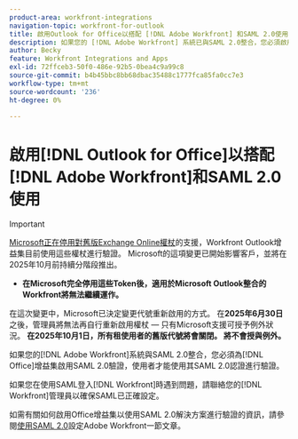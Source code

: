 ```yaml
---
product-area: workfront-integrations
navigation-topic: workfront-for-outlook
title: 啟用Outlook for Office以搭配 [!DNL Adobe Workfront] 和SAML 2.0使用
description: 如果您的 [!DNL Adobe Workfront] 系統已與SAML 2.0整合，您必須啟用Office增益集的SAML 2.0驗證，使用者才能使用其SAML 2.0認證進行驗證。
author: Becky
feature: Workfront Integrations and Apps
exl-id: 72ffceb3-50f0-486e-92b5-0bea4c9a99c8
source-git-commit: b4b45bbc8bb68dbac35488c1777fca85fa0cc7e3
workflow-type: tm+mt
source-wordcount: '236'
ht-degree: 0%

---
```


# 啟用[!DNL Outlook for Office]以搭配[!DNL Adobe Workfront]和SAML 2.0使用

>[!IMPORTANT]
>
>[Microsoft正在停用對舊版Exchange Online權杖](https://learn.microsoft.com/en-us/office/dev/add-ins/outlook/faq-nested-app-auth-outlook-legacy-tokens)的支援，Workfront Outlook增益集目前使用這些權杖進行驗證。 Microsoft的這項變更已開始影響客戶，並將在2025年10月前持續分階段推出。
>
>* **在Microsoft完全停用這些Token後，適用於Microsoft Outlook整合的Workfront將無法繼續運作。**
>
>在這次變更中，Microsoft已決定變更代號重新啟用的方式。 在&#x200B;**2025年6月30日**&#x200B;之後，管理員將無法再自行重新啟用權杖 — 只有Microsoft支援可授予例外狀況。 **在2025年10月1日，所有租使用者的舊版代號將會關閉。 將不會授與例外。**


如果您的[!DNL Adobe Workfront]系統與SAML 2.0整合，您必須為[!DNL Office]增益集啟用SAML 2.0驗證，使用者才能使用其SAML 2.0認證進行驗證。

如果您在使用SAML登入[!DNL Workfront]時遇到問題，請聯絡您的[!DNL Workfront]管理員以確保SAML已正確設定。

如需有關如何啟用Office增益集以使用SAML 2.0解決方案進行驗證的資訊，請參閱[使用SAML 2.0](../../administration-and-setup/add-users/single-sign-on/configure-workfront-saml-2.md)設定Adobe Workfront一節文章。
